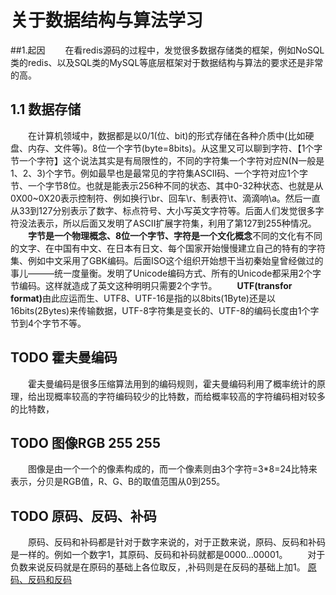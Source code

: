 # 关于数据结构与算法学习

##1.起因
&emsp;&emsp;在看redis源码的过程中，发觉很多数据存储类的框架，例如NoSQL类的redis、以及SQL类的MySQL等底层框架对于数据结构与算法的要求还是非常的高。

## 1.1 数据存储
&emsp;&emsp;在计算机领域中，数据都是以0/1(位、bit)的形式存储在各种介质中(比如硬盘、内存、文件等)。8位一个字节(byte=8bits)。从这里又可以聊到字符、【1个字节一个字符】这个说法其实是有局限性的，不同的字符集一个字符对应N(N一般是1、2、3)个字节。例如最早也是最常见的字符集ASCII码、一个字符对应1个字节、一个字节8位。也就是能表示256种不同的状态、其中0-32种状态、也就是从0X00~0X20表示控制符、例如换行\br、回车\r、制表符\t、滴滴响\a。然后一直从33到127分别表示了数字、标点符号、大小写英文字符等。后面人们发觉很多字符没法表示，所以后面又发明了ASCII扩展字符集，利用了第127到255种情况。
&emsp;&emsp;<strong>字节是一个物理概念、8位一个字节、字符是一个文化概念</strong>不同的文化有不同的文字、在中国有中文、在日本有日文、每个国家开始慢慢建立自己的特有的字符集、例如中文采用了GBK编码。后面ISO这个组织开始想干当初秦始皇曾经做过的事儿———统一度量衡。发明了Unicode编码方式、所有的Unicode都采用2个字节编码。这样就造成了英文这种明明只需要2个字节。
&emsp;&emsp;<strong>UTF(transfor format)</strong>由此应运而生、UTF8、UTF-16是指的以8bits(1Byte)还是以16bits(2Bytes)来传输数据，UTF-8字符集是变长的、UTF-8的编码长度由1个字节到4个字节不等。

## TODO 霍夫曼编码

&emsp;&emsp;霍夫曼编码是很多压缩算法用到的编码规则，霍夫曼编码利用了概率统计的原理，给出现概率较高的字符编码较少的比特数，而给概率较高的字符编码相对较多的比特数，


## TODO 图像RGB 255 255

&emsp;&emsp;图像是由一个一个的像素构成的，而一个像素则由3个字符=3*8=24比特来表示，分贝是RGB值，R、G、B的取值范围从0到255。

## TODO 原码、反码、补码

&emsp;&emsp;原码、反码和补码都是针对于数字来说的，对于正数来说，原码、反码和补码是一样的。例如一个数字1，其原码、反码和补码就都是0000...00001。
&emsp;&emsp;对于负数来说反码就是在原码的基础上各位取反，,补码则是在反码的基础上加1。
[原码、反码和反码]("https://www.jianshu.com/p/ab539e9a7955")

